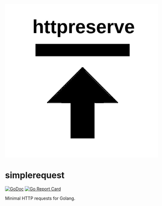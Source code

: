<div>
<p align="center">
<img id="logo" src="https://github.com/httpreserve/httpreserve/raw/master/src/images/httpreserve-logo.png" alt="httpreserve"/>
</p>
</div>

# simplerequest
[![GoDoc](https://godoc.org/github.com/httpreserve/simplerequest?status.svg)](https://godoc.org/github.com/httpreserve/simplerequest)
[![Go Report Card](https://goreportcard.com/badge/github.com/httpreserve/simplerequest)](https://goreportcard.com/report/github.com/httpreserve/simplerequest)

Minimal HTTP requests for Golang. 
